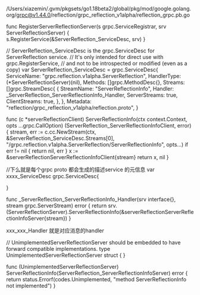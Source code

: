 /Users/xiazemin/.gvm/pkgsets/go1.18beta2/global/pkg/mod/google.golang.org/grpc@v1.44.0/reflection/grpc_reflection_v1alpha/reflection_grpc.pb.go


func RegisterServerReflectionServer(s grpc.ServiceRegistrar, srv ServerReflectionServer) {
	s.RegisterService(&ServerReflection_ServiceDesc, srv)
}


// ServerReflection_ServiceDesc is the grpc.ServiceDesc for ServerReflection service.
// It's only intended for direct use with grpc.RegisterService,
// and not to be introspected or modified (even as a copy)
var ServerReflection_ServiceDesc = grpc.ServiceDesc{
	ServiceName: "grpc.reflection.v1alpha.ServerReflection",
	HandlerType: (*ServerReflectionServer)(nil),
	Methods:     []grpc.MethodDesc{},
	Streams: []grpc.StreamDesc{
		{
			StreamName:    "ServerReflectionInfo",
			Handler:       _ServerReflection_ServerReflectionInfo_Handler,
			ServerStreams: true,
			ClientStreams: true,
		},
	},
	Metadata: "reflection/grpc_reflection_v1alpha/reflection.proto",
}


func (c *serverReflectionClient) ServerReflectionInfo(ctx context.Context, opts ...grpc.CallOption) (ServerReflection_ServerReflectionInfoClient, error) {
	stream, err := c.cc.NewStream(ctx, &ServerReflection_ServiceDesc.Streams[0], "/grpc.reflection.v1alpha.ServerReflection/ServerReflectionInfo", opts...)
	if err != nil {
		return nil, err
	}
	x := &serverReflectionServerReflectionInfoClient{stream}
	return x, nil
}


//下么就是每个grpc proto 都会生成的描述service 的元信息
var xxxx_ServiceDesc grpc.ServiceDesc{

}



func _ServerReflection_ServerReflectionInfo_Handler(srv interface{}, stream grpc.ServerStream) error {
	return srv.(ServerReflectionServer).ServerReflectionInfo(&serverReflectionServerReflectionInfoServer{stream})
}

xxx_xxx_Handler  就是对应消息的handler


// UnimplementedServerReflectionServer should be embedded to have forward compatible implementations.
type UnimplementedServerReflectionServer struct {
}

func (UnimplementedServerReflectionServer) ServerReflectionInfo(ServerReflection_ServerReflectionInfoServer) error {
	return status.Errorf(codes.Unimplemented, "method ServerReflectionInfo not implemented")
}


